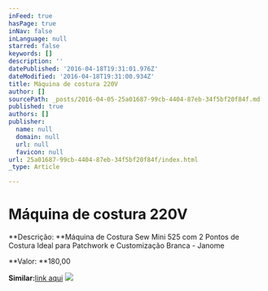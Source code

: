 ```yaml
---
inFeed: true
hasPage: true
inNav: false
inLanguage: null
starred: false
keywords: []
description: ''
datePublished: '2016-04-18T19:31:01.976Z'
dateModified: '2016-04-18T19:31:00.934Z'
title: Máquina de costura 220V
author: []
sourcePath: _posts/2016-04-05-25a01687-99cb-4404-87eb-34f5bf20f84f.md
published: true
authors: []
publisher:
  name: null
  domain: null
  url: null
  favicon: null
url: 25a01687-99cb-4404-87eb-34f5bf20f84f/index.html
_type: Article

---
```

# Máquina de costura 220V

**Descrição: **Máquina de Costura Sew Mini 525 com 2 Pontos de Costura Ideal para Patchwork e Customização Branca - Janome

**Valor: **180,00

**Similar:**[link aqui][0]
![](https://the-grid-user-content.s3-us-west-2.amazonaws.com/8f36b33d-7461-4e12-a3e2-8ae8dbea623a.jpg)

[0]: http://www.casasbahia.com.br/Eletroportateis/MaquinasdeCostura/Costura/Maquina-de-Costura-Janome-Sew-Mini-525-Branca-27439.html?utm_medium=Cpc&utm_source=GP_PLA&s_kwcid=AL!427!3!95318447435!!!g!86545013818!&utm_campaign=Elpo_Shopping&ef_id=VfuNGgAAAIXOyQBz:20160418192645:s
